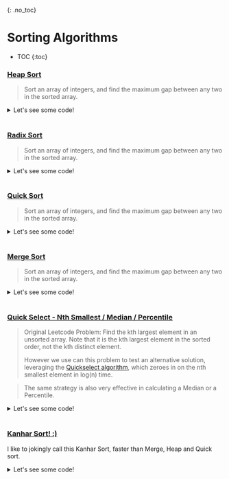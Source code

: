 {: .no_toc}
# Sorting Algorithms

- TOC
{:toc}

### [Heap Sort](https://leetcode.com/problems/maximum-gap/)

> Sort an array of integers, and find the maximum gap between any two in the sorted array.

<details><summary markdown="span">Let's see some code!</summary>

```python
class Solution:

    def maximumGap(self, num):
        if len(num) < 2:
            return 0

        num = self.heap_sort(num)
        res = 0
        for i in range(1, len(num)):
            res = max(num[i] - num[i - 1], res)
        return res

    def heap_sort(self, arr):
        def build_heap_at_i(arr, i, size):
            left = i * 2 + 1
            rigt = i * 2 + 2

            biggerChildren = [x for x in [left, rigt] if x <= size and arr[x]> arr[i] ]
            if len(biggerChildren) != 0:
                max_i = max(biggerChildren, key=lambda x: arr[x])

                arr[i], arr[max_i] = arr[max_i], arr[i]
                build_heap_at_i(arr, max_i, size)

        def build_heap(arr):
            size = len(arr)-1
            mid  = int(size/2)
            for i in range(mid,-1,-1):
                build_heap_at_i(arr, i, size)

        def heap_sort(arr):
            size = len(arr)-1
            for i in range(size, -1, -1):
                arr[0], arr[i] = arr[i], arr[0]
                size = size - 1
                build_heap_at_i(arr, 0, size)

        def print_heap(arr,i=0,d=0):
            if i not in range(0, len(arr)):
                return
            l = i*2+1
            r = i*2+2
            print_heap(arr,l,d+1)
            print("   " * d,arr[i])
            print_heap(arr,r,d+1)

        build_heap(arr)
        heap_sort(arr)
        return arr

```

</details>
<BR>


### [Radix Sort](https://leetcode.com/problems/maximum-gap/)

> Sort an array of integers, and find the maximum gap between any two in the sorted array.

<details><summary markdown="span">Let's see some code!</summary>

```python
class Solution:

    def maximumGap(self, num):
        if len(num) < 2:
            return 0

        num = self.radixSort(num)

        res = 0
        for i in range(1, len(num)):
            res = max(num[i] - num[i - 1], res)
        return res

    def radixSort(self, num):
        for i in range(31):
            onebucket = []
            zerobucket = []
            needle = 1 << i
            for j in range(len(num)):
                if num[j] & needle != 0:
                    onebucket.append(num[j])
                else:
                    zerobucket.append(num[j])
            num = []
            num += zerobucket
            num += onebucket
        return num
```

</details>
<BR>

### [Quick Sort](https://leetcode.com/problems/maximum-gap/)

> Sort an array of integers, and find the maximum gap between any two in the sorted array.

<details><summary markdown="span">Let's see some code!</summary>

```python
class Solution:

    def maximumGap(self, num):
        if len(num) < 2:
            return 0

        num = self.qsort(num)

        res = 0
        for i in range(1, len(num)):
            res = max(num[i] - num[i - 1], res)
        return res

    def qsort(self, L):
        if L == []:
            return []

        P = L[0]
        R = L[1:]

        return self.qsort([x for x in R if x< P])+ [P] + self.qsort([x for x in R if x>=P])
```

</details>
<BR>

### [Merge Sort](https://leetcode.com/problems/maximum-gap/)

> Sort an array of integers, and find the maximum gap between any two in the sorted array.

<details><summary markdown="span">Let's see some code!</summary>

```python
```

</details>
<BR>

### [Quick Select - Nth Smallest / Median / Percentile](https://leetcode.com/problems/kth-largest-element-in-an-array/)

> Original Leetcode Problem: Find the kth largest element in an unsorted array. Note that it is the kth largest element in
the sorted order, not the kth distinct element.
> 
> However we use can this problem to test an alternative solution, leveraging the 
> [Quickselect algorithm](https://en.wikipedia.org/wiki/Quickselect), which zeroes in on the nth smallest element in log(n) time. 

> The same strategy is also very effective in calculating a Median or a Percentile.
 
<details><summary markdown="span">Let's see some code!</summary>

```python
class Solution:
    def findKthLargest(self, nums: List[int], k: int) -> int:
        def findnsmallset(arr, n):
            P = arr[len(arr)//2]
            
            smaller = [x for x in arr if x < P]
            equal = [x for x in arr if x == P]
            bigger = [x for x in arr if x > P]
            
            if n < len(smaller):
                return findnsmallset(smaller,n)
            elif n in range(len(smaller), len(smaller)+len(equal)):
                return P
            else:
                return findnsmallset(bigger,n-(len(smaller)+len(equal)))
          
        if len(nums)==1:
            return nums[0]
        if len(nums)==0:
            return -1
        else:
            return findnsmallset(nums,len(nums)-k)
```

```python
        def median(arr):
            m = len(arr)//2
            if len(arr)%2==1: 
                return findnsmallset(arr,m)
            else:
                return (findnsmallset(arr,m) + findnsmallset(arr,m-1))//2
```

</details>
<BR>


### [Kanhar Sort! :)](https://leetcode.com/problems/maximum-gap/)

I like to jokingly call this Kanhar Sort, faster than Merge, Heap and Quick sort.

<details><summary markdown="span">Let's see some code!</summary>

```python
class Solution:
    def maximumGap(self, num):
        if len(num) < 2:
            return 0

        num = self.KanharSort(num)
        print(num)
        res = 0
        for i in range(1, len(num)):
            res = max(num[i] - num[i - 1], res)
        return res
    
    def KanharSort(self, nums: List[int]) -> int:
        edges = collections.defaultdict(list)
        indeg = {x: 0 for x in nums}
        
        for a,b, in zip(nums, nums[1:]):
            (a,b) = (a,b) if a <= b else (b,a)
            edges[a].append(b)
            indeg[b]+=1
    
        res = []
        h = [x for x in indeg if indeg[x] == 0] 
        heapq.heapify(h)
        while h:
            curr = heapq.heappop(h)
            res.append(curr)
            for e in edges[curr]:
                indeg[e]-=1
                if indeg[e]==0:
                    heapq.heappush(h, e)
        print(res)
        return res 
```
